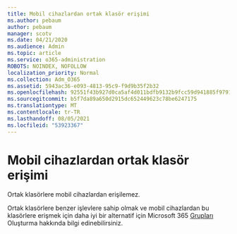 ```yaml
---
title: Mobil cihazlardan ortak klasör erişimi
ms.author: pebaum
author: pebaum
manager: scotv
ms.date: 04/21/2020
ms.audience: Admin
ms.topic: article
ms.service: o365-administration
ROBOTS: NOINDEX, NOFOLLOW
localization_priority: Normal
ms.collection: Adm_O365
ms.assetid: 5943ac36-e093-4813-95c9-f9d9b35f2b32
ms.openlocfilehash: 92551f43b927d0ca5af4d011bdfb9132b9fcc59d941885f9791ac23c1d69e498
ms.sourcegitcommit: b5f7da89a650d2915dc652449623c78be6247175
ms.translationtype: MT
ms.contentlocale: tr-TR
ms.lasthandoff: 08/05/2021
ms.locfileid: "53923367"
---
```

# <a name="public-folder-access-from-mobile-devices"></a>Mobil cihazlardan ortak klasör erişimi

Ortak klasörlere mobil cihazlardan erişilemez.
  
Ortak klasörlere benzer işlevlere sahip olmak ve mobil cihazlardan bu klasörlere erişmek için daha iyi bir alternatif için Microsoft 365 [Grupları](https://support.office.com/article/learn-about-office-365-groups-b565caa1-5c40-40ef-9915-60fdb2d97fa2) Oluşturma hakkında bilgi edinebilirsiniz.
  